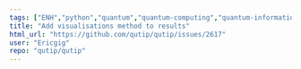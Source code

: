 ```yaml
---
tags: ["ENH","python","quantum","quantum-computing","quantum-information","quantum-mechanics","quantum-optics","quantum-toolbox","qutip","unitaryhack"]
title: "Add visualisations method to results"
html_url: "https://github.com/qutip/qutip/issues/2617"
user: "Ericgig"
repo: "qutip/qutip"
---
```


